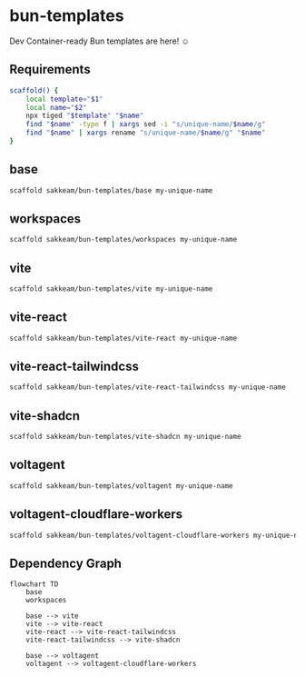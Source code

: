 # bun-templates

Dev Container-ready Bun templates are here! ☺️

## Requirements

```bash
scaffold() {
    local template="$1"
    local name="$2"
    npx tiged "$template" "$name"
    find "$name" -type f | xargs sed -i "s/unique-name/$name/g"
    find "$name" | xargs rename "s/unique-name/$name/g" "$name"
}
```

## base

```bash
scaffold sakkeam/bun-templates/base my-unique-name
```

## workspaces

```bash
scaffold sakkeam/bun-templates/workspaces my-unique-name
```

## vite

```bash
scaffold sakkeam/bun-templates/vite my-unique-name
```

## vite-react

```bash
scaffold sakkeam/bun-templates/vite-react my-unique-name
```

## vite-react-tailwindcss

```bash
scaffold sakkeam/bun-templates/vite-react-tailwindcss my-unique-name
```

## vite-shadcn

```bash
scaffold sakkeam/bun-templates/vite-shadcn my-unique-name
```

## voltagent

```bash
scaffold sakkeam/bun-templates/voltagent my-unique-name
```

## voltagent-cloudflare-workers

```bash
scaffold sakkeam/bun-templates/voltagent-cloudflare-workers my-unique-name
```

## Dependency Graph

```mermaid
flowchart TD
    base
    workspaces

    base --> vite
    vite --> vite-react
    vite-react --> vite-react-tailwindcss
    vite-react-tailwindcss --> vite-shadcn

    base --> voltagent
    voltagent --> voltagent-cloudflare-workers
```
